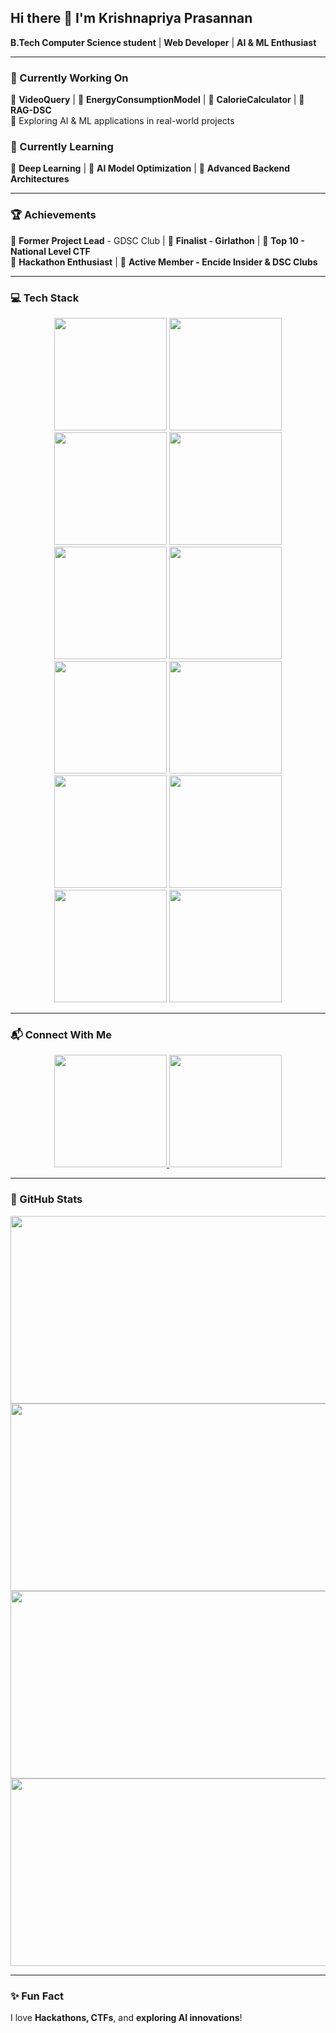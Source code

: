 ## Hi there 👋 I'm Krishnapriya Prasannan  
**B.Tech Computer Science student** | **Web Developer** | **AI & ML Enthusiast**  

---

### 🚀 Currently Working On  
🔹 **VideoQuery** | 🔹 **EnergyConsumptionModel** | 🔹 **CalorieCalculator** | 🔹 **RAG-DSC**  
🔹 Exploring AI & ML applications in real-world projects  

### 📖 Currently Learning  
🔹 **Deep Learning** | 🔹 **AI Model Optimization** | 🔹 **Advanced Backend Architectures**  

---

### 🏆 Achievements  
🔹 **Former Project Lead** - GDSC Club | 🔹 **Finalist - Girlathon** | 🔹 **Top 10 - National Level CTF**  
🔹 **Hackathon Enthusiast** | 🔹 **Active Member - Encide Insider & DSC Clubs**  

---

### 💻 Tech Stack  
<div align="center">  
  <img src="https://img.shields.io/badge/Python-3776AB?style=for-the-badge&logo=python&logoColor=white" width="180" />  
  <img src="https://img.shields.io/badge/TensorFlow-FF6F00?style=for-the-badge&logo=tensorflow&logoColor=white" width="180" />  
  <img src="https://img.shields.io/badge/PyTorch-EE4C2C?style=for-the-badge&logo=pytorch&logoColor=white" width="180" />  
  <img src="https://img.shields.io/badge/Scikit--Learn-F7931E?style=for-the-badge&logo=scikit-learn&logoColor=white" width="180" />  
  <img src="https://img.shields.io/badge/Pandas-150458?style=for-the-badge&logo=pandas&logoColor=white" width="180" />  
  <img src="https://img.shields.io/badge/NumPy-013243?style=for-the-badge&logo=numpy&logoColor=white" width="180" />  
</div>

<div align="center">  
  <img src="https://img.shields.io/badge/React-20232A?style=for-the-badge&logo=react&logoColor=61DAFB" width="180" />  
  <img src="https://img.shields.io/badge/Node.js-43853D?style=for-the-badge&logo=node.js&logoColor=white" width="180" />  
  <img src="https://img.shields.io/badge/Tailwind_CSS-38B2AC?style=for-the-badge&logo=tailwind-css&logoColor=white" width="180" />  
  <img src="https://img.shields.io/badge/MySQL-4479A1?style=for-the-badge&logo=mysql&logoColor=white" width="180" />  
  <img src="https://img.shields.io/badge/MongoDB-4EA94B?style=for-the-badge&logo=mongodb&logoColor=white" width="180" />  
  <img src="https://img.shields.io/badge/Next.js-000000?style=for-the-badge&logo=next.js&logoColor=white" width="180" />  
</div>

---

### 📬 Connect With Me  
<div align="center">
  <a href="https://linkedin.com/in/krishnapriya-prasannan">
    <img src="https://img.shields.io/badge/LinkedIn-0A66C2?style=for-the-badge&logo=linkedin&logoColor=white" width="180" />
  </a>
  <a href="mailto:krishnapriyaprasannan1@gmail.com">
    <img src="https://img.shields.io/badge/Email-D14836?style=for-the-badge&logo=gmail&logoColor=white" width="180" />
  </a>
</div>

---

### 🎯 GitHub Stats  

<div align="center">
  <img src="https://github-readme-stats.vercel.app/api?username=Krishnapriya-prasannan&show_icons=true&theme=radical" width="600" height="300" />
  <img src="https://github-readme-streak-stats.herokuapp.com/?user=Krishnapriya-prasannan&theme=radical" width="600" height="300" />
</div>

<div align="center">
  <img src="https://github-readme-stats.vercel.app/api/top-langs/?username=Krishnapriya-prasannan&layout=compact&theme=radical" width="600" height="300" />
  <img src="https://github-readme-activity-graph.vercel.app/graph?username=Krishnapriya-prasannan&theme=radical" width="600" height="300" />
</div>

---

### ✨ Fun Fact  
I love **Hackathons, CTFs**, and **exploring AI innovations**!
